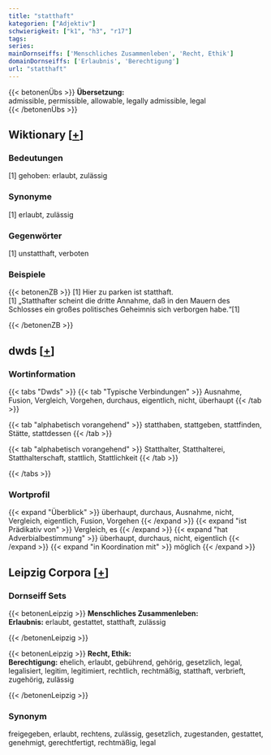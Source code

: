 ```yaml
---
title: "statthaft"
kategorien: ["Adjektiv"]
schwierigkeit: ["k1", "h3", "r17"]
tags:
series:
mainDornseiffs: ['Menschliches Zusammenleben', 'Recht, Ethik']
domainDornseiffs: ['Erlaubnis', 'Berechtigung']
url: "statthaft"
---
```


{{< betonenÜbs >}}
**Übersetzung:**  
admissible, permissible, allowable, legally admissible, legal  
{{< /betonenÜbs >}}

## Wiktionary [[+](https://de.wiktionary.org/wiki/statthaft)]

### Bedeutungen
[1] gehoben: erlaubt, zulässig  

### Synonyme
[1] erlaubt, zulässig  

### Gegenwörter
[1] unstatthaft, verboten  

### Beispiele
{{< betonenZB >}}
[1] Hier zu parken ist statthaft.  
[1] „Statthafter scheint die dritte Annahme, daß in den Mauern des Schlosses ein großes politisches Geheimnis sich verborgen habe.“[1]  

{{< /betonenZB >}}


## dwds [[+](https://www.dwds.de/wb/statthaft)]

### Wortinformation
{{< tabs "Dwds" >}}
{{< tab "Typische Verbindungen" >}}
Ausnahme, Fusion, Vergleich, Vorgehen, durchaus, eigentlich, nicht, überhaupt
{{< /tab >}}

{{< tab "alphabetisch vorangehend" >}}
statthaben, stattgeben, stattfinden, Stätte, stattdessen
{{< /tab >}}

{{< tab "alphabetisch vorangehend" >}}
Statthalter, Statthalterei, Statthalterschaft, stattlich, Stattlichkeit
{{< /tab >}}

{{< /tabs >}}

### Wortprofil
{{< expand "Überblick" >}} überhaupt, durchaus, Ausnahme, nicht, Vergleich, eigentlich, Fusion, Vorgehen {{< /expand >}}
{{< expand "ist Prädikativ von" >}} Vergleich, es {{< /expand >}}
{{< expand "hat Adverbialbestimmung" >}} überhaupt, durchaus, nicht, eigentlich {{< /expand >}}
{{< expand "in Koordination mit" >}} möglich {{< /expand >}}

## Leipzig Corpora [[+](https://corpora.uni-leipzig.de/en/res?word=statthaft&corpusId=deu_newscrawl-public_2018)]

### Dornseiff Sets
{{< betonenLeipzig >}}
**Menschliches Zusammenleben:**  
**Erlaubnis:** erlaubt, gestattet, statthaft, zulässig  

{{< /betonenLeipzig >}}


{{< betonenLeipzig >}}
**Recht, Ethik:**  
**Berechtigung:** ehelich, erlaubt, gebührend, gehörig, gesetzlich, legal, legalisiert, legitim, legitimiert, rechtlich, rechtmäßig, statthaft, verbrieft, zugehörig, zulässig  

{{< /betonenLeipzig >}}

### Synonym
freigegeben, erlaubt, rechtens, zulässig, gesetzlich, zugestanden, gestattet, genehmigt, gerechtfertigt, rechtmäßig, legal

